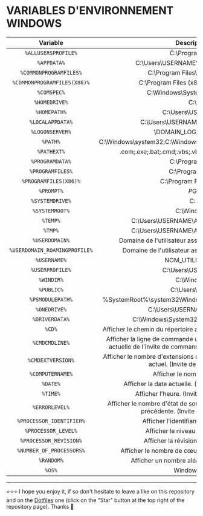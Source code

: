 # VARIABLES D'ENVIRONNEMENT WINDOWS

| Variable | Description |
| :---: | :---: |
| `%ALLUSERSPROFILE%` | C:\ProgramData |
| `%APPDATA%` | C:\Users\USERNAME\AppData\Roaming |
| `%COMMONPROGRAMFILES%` | C:\Program Files\Common Files |
| `%COMMONPROGRAMFILES(X86)%` | C:\Program Files (x86)\Common Files |
| `%COMSPEC%` | C:\Windows\System32\cmd.exe |
| `%HOMEDRIVE%` | C:\ |
| `%HOMEPATH%` | C:\Users\USERNAME |
| `%LOCALAPPDATA%` | C:\Users\USERNAME\AppData\Local |
| `%LOGONSERVER%` | \\DOMAIN_LOGON_SERVER |
| `%PATH%` | C:\Windows\system32;C:\Windows;C:\Windows\System32\Wbem |
| `%PATHEXT%` | .com;.exe;.bat;.cmd;.vbs;.vbe;.js;.jse;.wsf;.wsh;.msc |
| `%PROGRAMDATA%` | C:\ProgramData |
| `%PROGRAMFILES%` | C:\Program Files |
| `%PROGRAMFILES(X86)%` | C:\Program Files (x86) |
| `%PROMPT%` | $P$G |
| `%SYSTEMDRIVE%` | C: |
| `%SYSTEMROOT%` | C:\Windows |
| `%TEMP%` | C:\Users\USERNAME\AppData\Local\Temp |
| `%TMP%` | C:\Users\USERNAME\AppData\Local\Temp |
| `%USERDOMAIN%` | Domaine de l'utilisateur associé à l'utilisateur actuel |
| `%USERDOMAIN_ROAMINGPROFILE%` | Domaine de l'utilisateur associé au profil itinérant |
| `%USERNAME%` | NOM_UTILISATEUR |
| `%USERPROFILE%` | C:\Users\USERNAME |
| `%WINDIR%` | C:\Windows |
| `%PUBLIC%` | C:\Users\Public |
| `%PSMODULEPATH%` | %SystemRoot%\system32\WindowsPowerShell\v1.0\Modules\ |
| `%ONEDRIVE%` | C:\Users\USERNAME\OneDrive |
| `%DRIVERDATA%` | C:\Windows\System32\Drivers\DriverData |
| `%CD%` | Afficher le chemin du répertoire actuel. (Invite de commandes.) |
| `%CMDCMDLINE%` | Afficher la ligne de commande utilisée pour lancer la session actuelle de l'invite de commandes. (Invite de commandes.) |
| `%CMDEXTVERSION%` | Afficher le nombre d'extensions du processeur de commandes actuel. (Invite de commandes.) |
| `%COMPUTERNAME%` | Afficher le nom du système. |
| `%DATE%` | Afficher la date actuelle. (Invite de commandes.) |
| `%TIME%` | Afficher l'heure. (Invite de commandes.) |
| `%ERRORLEVEL%` | Afficher le nombre d'état de sortie définissant la commande précédente. (Invite de commandes.) |
| `%PROCESSOR_IDENTIFIER%` | Afficher l'identifiant du processeur. |
| `%PROCESSOR_LEVEL%` | Afficher le niveau du processeur. |
| `%PROCESSOR_REVISION%` | Afficher la révision du processeur. |
| `%NUMBER_OF_PROCESSORS%` | Afficher le nombre de cœurs physiques et virtuels. |
| `%RANDOM%` | Afficher un nombre aléatoire de 0 à 32767. |
| `%OS%` | Windows_NT |

***

⭐⭐⭐ I hope you enjoy it, if so don't hesitate to leave a like on this repository and on the [Dotfiles](https://github.com/EmmanuelLefevre/Dotfiles) one (click on the "Star" button at the top right of the repository page). Thanks 🤗

